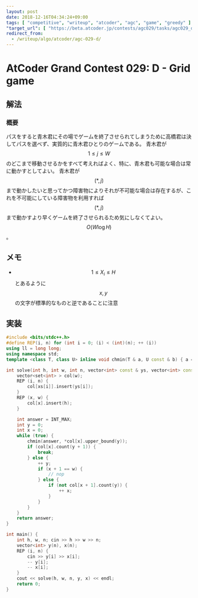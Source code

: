 ```yaml
---
layout: post
date: 2018-12-16T04:34:24+09:00
tags: [ "competitive", "writeup", "atcoder", "agc", "game", "greedy" ]
"target_url": [ "https://beta.atcoder.jp/contests/agc029/tasks/agc029_d" ]
redirect_from:
  - /writeup/algo/atcoder/agc-029-d/
---
```


# AtCoder Grand Contest 029: D - Grid game

## 解法

### 概要

パスをすると青木君にその場でゲームを終了させられてしまうために高橋君は決してパスを選べず、実質的に青木君ひとりのゲームである。
青木君が $$1 \le j \le W$$ のどこまで移動させるかをすべて考えればよく、特に、青木君も可能な場合は常に動かすとしてよい。
青木君が $$(\ast, j)$$ まで動かしたいと思ってかつ障害物によりそれが不可能な場合は存在するが、これを不可能にしている障害物を利用すれば $$(\ast, j)$$ まで動かすより早くゲームを終了させられるため気にしなくてよい。
$$O(W \log H)$$。

## メモ

-   $$1 \le X_i \le H$$ とあるように $$x, y$$ の文字が標準的なものと逆であることに注意

## 実装

``` c++
#include <bits/stdc++.h>
#define REP(i, n) for (int i = 0; (i) < (int)(n); ++ (i))
using ll = long long;
using namespace std;
template <class T, class U> inline void chmin(T & a, U const & b) { a = min<T>(a, b); }

int solve(int h, int w, int n, vector<int> const & ys, vector<int> const & xs) {
    vector<set<int> > col(w);
    REP (i, n) {
        col[xs[i]].insert(ys[i]);
    }
    REP (x, w) {
        col[x].insert(h);
    }

    int answer = INT_MAX;
    int y = 0;
    int x = 0;
    while (true) {
        chmin(answer, *col[x].upper_bound(y));
        if (col[x].count(y + 1)) {
            break;
        } else {
            ++ y;
            if (x + 1 == w) {
                // nop
            } else {
                if (not col[x + 1].count(y)) {
                    ++ x;
                }
            }
        }
    }
    return answer;
}

int main() {
    int h, w, n; cin >> h >> w >> n;
    vector<int> y(n), x(n);
    REP (i, n) {
        cin >> y[i] >> x[i];
        -- y[i];
        -- x[i];
    }
    cout << solve(h, w, n, y, x) << endl;
    return 0;
}
```
